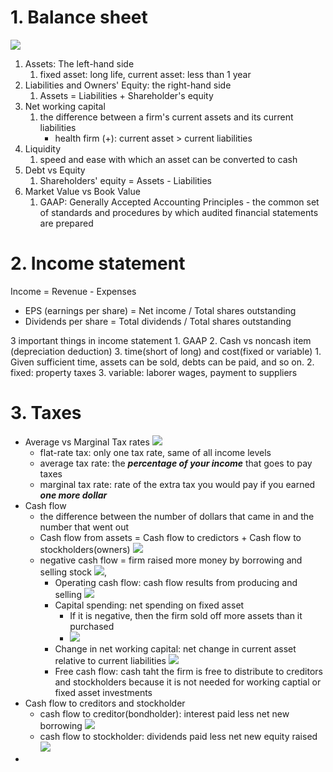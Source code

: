 
# 1. Balance sheet
![](Pasted%20image%2020231221201158.png)

1. Assets: The left-hand side
	1. fixed asset: long life, current asset: less than 1 year
2. Liabilities and Owners' Equity: the right-hand side
	1. Assets = Liabilities + Shareholder's equity
3. Net working capital
	1. the difference between a firm's current assets and its current liabilities
		- health firm (+): current asset > current liabilities
4. Liquidity
	1. speed and ease with which an asset can be converted to cash
5. Debt vs Equity
	1. Shareholders' equity = Assets - Liabilities
6. Market Value vs Book Value
	1. GAAP: Generally Accepted Accounting Principles - the common set of standards and procedures by which audited financial statements are prepared

# 2. Income statement

Income = Revenue - Expenses
- EPS (earnings per share) = Net income / Total shares outstanding
- Dividends per share = Total dividends / Total shares outstanding

3 important things in income statement
	1. GAAP
	2. Cash vs noncash item (depreciation deduction)
	3. time(short of long) and cost(fixed or variable)
		1. Given sufficient time, assets can be sold, debts can be paid, and so on.
		2. fixed: property taxes
		3. variable: laborer wages, payment to suppliers

# 3. Taxes

- Average vs Marginal Tax rates ![](Pasted%20image%2020231221205336.png)
	- flat-rate tax: only one tax rate, same of all income levels
	- average tax rate: the ***percentage of your income*** that goes to pay taxes
	- marginal tax rate: rate of the extra tax you would pay if you earned ***one more dollar*** 
- Cash flow
	- the difference between the number of dollars that came in and the number that went out
	- Cash flow from assets = Cash flow to credictors + Cash flow to stockholders(owners) ![](Pasted%20image%2020231221211330.png)
	-  negative cash flow = firm raised more money by borrowing and selling stock ![](Pasted%20image%2020231221210748.png),
		- Operating cash flow: cash flow results from producing and selling ![](Pasted%20image%2020231221210442.png)
		- Capital spending: net spending on fixed asset 
			- If it is negative, then the firm sold off more assets than it purchased
			- ![](Pasted%20image%2020231221210600.png)
		- Change in net working capital: net change in current asset relative to current liabilities ![](Pasted%20image%2020231221210717.png)
		- Free cash flow: cash taht the firm is free to distribute to creditors and stockholders because it is not needed for working captial or fixed asset investments
- Cash flow to creditors and stockholder
	- cash flow to creditor(bondholder): interest paid less net new borrowing ![](Pasted%20image%2020231221211255.png)
	- cash flow to stockholder: dividends paid less net new equity raised ![](Pasted%20image%2020231221211433.png)
- 